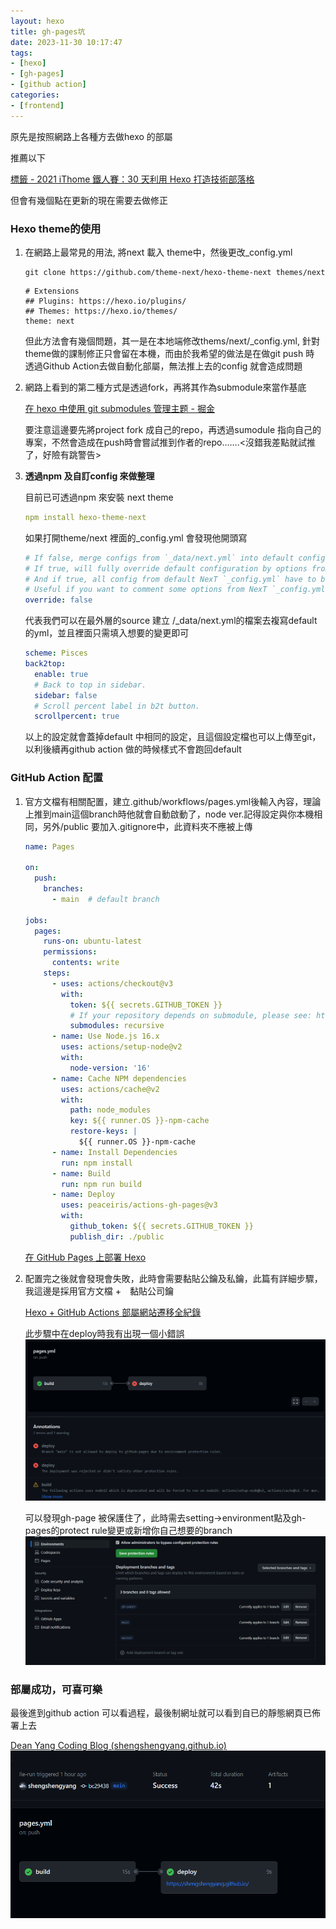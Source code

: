 ```yaml
---
layout: hexo
title: gh-pages坑
date: 2023-11-30 10:17:47
tags:
- [hexo]
- [gh-pages]
- [github action]
categories:
- [frontend]
---
```

原先是按照網路上各種方去做hexo 的部屬

推薦以下

[標籤 - 2021 iThome 鐵人賽：30 天利用 Hexo 打造技術部落格](https://guiblogs.com/tags/2021-iThome-鐵人賽：30-天利用-Hexo-打造技術部落格/page/3/#board)

但會有幾個點在更新的現在需要去做修正

### Hexo  theme的使用

1. 在網路上最常見的用法, 將next 載入 theme中，然後更改_config.yml

    ```
    git clone https://github.com/theme-next/hexo-theme-next themes/next
    ```

    ```
    # Extensions
    ## Plugins: https://hexo.io/plugins/
    ## Themes: https://hexo.io/themes/
    theme: next
    ```

   但此方法會有幾個問題，其一是在本地端修改thems/next/_config.yml, 針對theme做的課制修正只會留在本機，而由於我希望的做法是在做git push 時 透過Github Action去做自動化部屬，無法推上去的config 就會造成問題

2. 網路上看到的第二種方式是透過fork，再將其作為submodule來當作基底

   [在 hexo 中使用 git submodules 管理主题 - 掘金](https://juejin.cn/post/6844903751908605965)

   要注意這邊要先將project fork 成自己的repo，再透過sumodule 指向自己的專案，不然會造成在push時會嘗試推到作者的repo…….<沒錯我差點就試推了，好險有跳警告>

3. **透過npm 及自訂config 來做整理**

   目前已可透過npm 來安裝 next theme

    ```yaml
    npm install hexo-theme-next
    ```

   如果打開theme/next 裡面的_config.yml 會發現他開頭寫

    ```yaml
    # If false, merge configs from `_data/next.yml` into default configuration (rewrite).
    # If true, will fully override default configuration by options from `_data/next.yml` (override). Only for NexT settings.
    # And if true, all config from default NexT `_config.yml` have to be copied into `next.yml`. Use if you know what you are doing.
    # Useful if you want to comment some options from NexT `_config.yml` by `next.yml` without editing default config.
    override: false
    ```

   代表我們可以在最外層的source 建立 /_data/next.yml的檔案去複寫default 的yml，並且裡面只需填入想要的變更即可

    ```yaml
    scheme: Pisces
    back2top:
      enable: true
      # Back to top in sidebar.
      sidebar: false
      # Scroll percent label in b2t button.
      scrollpercent: true
    ```

   以上的設定就會蓋掉default 中相同的設定，且這個設定檔也可以上傳至git，以利後續再github action 做的時候樣式不會跑回default


### GitHub Action 配置

1. 官方文檔有相關配置，建立.github/workflows/pages.yml後輸入內容，理論上推到main這個branch時他就會自動啟動了，node ver.記得設定與你本機相同，另外/public 要加入.gitignore中，此資料夾不應被上傳

    ```yaml
    name: Pages
    
    on:
      push:
        branches:
          - main  # default branch
    
    jobs:
      pages:
        runs-on: ubuntu-latest
        permissions:
          contents: write
        steps:
          - uses: actions/checkout@v3
            with:
              token: ${{ secrets.GITHUB_TOKEN }}
              # If your repository depends on submodule, please see: https://github.com/actions/checkout
              submodules: recursive
          - name: Use Node.js 16.x
            uses: actions/setup-node@v2
            with:
              node-version: '16'
          - name: Cache NPM dependencies
            uses: actions/cache@v2
            with:
              path: node_modules
              key: ${{ runner.OS }}-npm-cache
              restore-keys: |
                ${{ runner.OS }}-npm-cache
          - name: Install Dependencies
            run: npm install
          - name: Build
            run: npm run build
          - name: Deploy
            uses: peaceiris/actions-gh-pages@v3
            with:
              github_token: ${{ secrets.GITHUB_TOKEN }}
              publish_dir: ./public
    ```

   [在 GitHub Pages 上部署 Hexo](https://hexo.io/zh-tw/docs/github-pages.html)

2. 配置完之後就會發現會失敗，此時會需要黏貼公鑰及私鑰，此篇有詳細步驟，我這邊是採用官方文檔 +　黏貼公司鑰

   [Hexo + GitHub Actions 部屬網站遷移全紀錄](https://blog.yangjerry.tw/2022/04/19/hexo-github-actions-deploy/)

   此步驟中在deploy時我有出現一個小錯誤
   ![](../image/gh-pages坑.png)

   可以發現gh-page 被保護住了，此時需去setting→environment點及gh-pages的protect rule變更或新增你自己想要的branch
![](../image/gh-pages坑2.png)

### 部屬成功，可喜可樂

最後進到github action 可以看過程，最後制網址就可以看到自已的靜態網頁已佈署上去

[Dean Yang Coding Blog (shengshengyang.github.io)](https://shengshengyang.github.io/)
![](../image/gh-pages坑1.png)